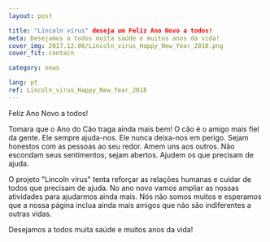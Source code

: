 ```yaml
---
layout: post

title: "Lincoln vírus" deseja um Feliz Ano Novo a todos!
meta: Desejamos a todos muita saúde e muitos anos da vida!
cover_img: 2017.12.06/Lincoln_virus_Happy_New_Year_2018.png
cover_fit: contain

category: news

lang: pt
ref: Lincoln_virus_Happy_New_Year_2018
---
```


Feliz Ano Novo a todos!

Tomara que o Ano do Cão traga ainda mais bem!
O cão é o amigo mais fiel da gente.
Ele sempre ajuda-nos.
Ele nunca deixa-nos em perigo.
Sejam honestos com as pessoas ao seu redor.
Amem uns aos outros.
Não escondam seus sentimentos, sejam abertos.
Ajudem os que precisam de ajuda.

O projeto "Lincoln virus" tenta reforçar as relações humanas e cuidar de todos que precisam de ajuda.
No ano novo vamos ampliar as nossas atividades para ajudarmos ainda mais.
Nós não somos muitos e esperamos que a nossa página inclua ainda mais amigos que não são indiferentes a outras vidas.

Desejamos a todos muita saúde e muitos anos da vida!
